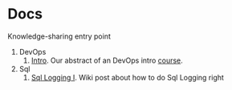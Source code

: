 # Docs

Knowledge-sharing entry point

1. DevOps 
    1.  [Intro](/devops/basics.md). Our abstract of an DevOps intro [course](https://openedx.microsoft.com/courses/course-v1:Microsoft+DevOps200.1+2017_T2/info).
2. Sql
    1. [Sql Logging I](/sql/Sql-Logging-I.md). Wiki post about how to do Sql Logging right
